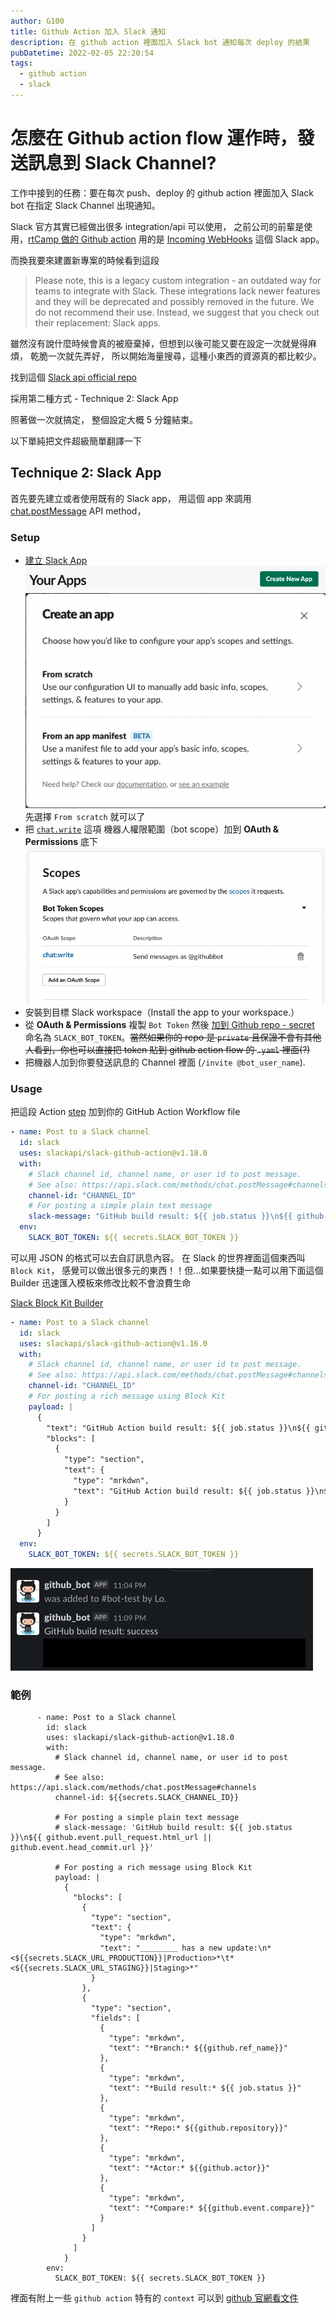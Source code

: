 ```yaml
---
author: G100
title: Github Action 加入 Slack 通知
description: 在 github action 裡面加入 Slack bot 通知每次 deploy 的結果
pubDatetime: 2022-02-05 22:20:54
tags:
  - github action
  - slack
---
```


# 怎麼在 Github action flow 運作時，發送訊息到 Slack Channel?

工作中接到的任務：要在每次 push、deploy 的 github action 裡面加入 Slack bot 在指定 Slack Channel 出現通知。

Slack 官方其實已經做出很多 integration/api 可以使用，
之前公司的前輩是使用，[rtCamp 做的 Github action](https://github.com/rtCamp/action-slack-notify)
用的是 [Incoming WebHooks](https://lubn.slack.com/apps/A0F7XDUAZ-incoming-webhooks?tab=more_info) 這個 Slack app。

而換我要來建置新專案的時候看到這段

> Please note, this is a legacy custom integration - an outdated way for teams to integrate with Slack. These integrations lack newer features and they will be deprecated and possibly removed in the future. We do not recommend their use. Instead, we suggest that you check out their replacement: Slack apps.

雖然沒有說什麼時候會真的被廢棄掉，但想到以後可能又要在設定一次就覺得麻煩，
乾脆一次就先弄好，
所以開始海量搜尋，這種小東西的資源真的都比較少。

找到這個 [Slack api official repo](https://github.com/slackapi/slack-github-action)

採用第二種方式 - Technique 2: Slack App

照著做一次就搞定，
整個設定大概 5 分鐘結束。

以下單純把文件超級簡單翻譯一下

## Technique 2: Slack App

首先要先建立或者使用既有的 Slack app，
用這個 app 來調用 [chat.postMessage](https://api.slack.com/methods/chat.postMessage) API method，

### Setup

- [建立 Slack App][apps]
  ![](./images/2022-02-11-01-06-23.png)
  ![](./images/2022-02-11-01-07-37.png)
  先選擇 `From scratch` 就可以了
- 把 [`chat.write`](https://api.slack.com/scopes/chat:write) 這項 機器人權限範圍（bot scope）加到 **OAuth & Permissions** 底下
  ![](./images/2022-02-11-01-09-00.png)
- 安裝到目標 Slack workspace（Install the app to your workspace.）
- 從 **OAuth & Permissions** 複製 `Bot Token` 然後 [加到 Github repo - secret][repo-secret] 命名為 `SLACK_BOT_TOKEN`。~~當然如果你的 repo 是 `private` 且保證不會有其他人看到，你也可以直接把 token 貼到 github action flow 的 `.yaml` 裡面(?)~~
- 把機器人加到你要發送訊息的 Channel 裡面 (`/invite @bot_user_name`).

### Usage

把這段 Action [step](job-step) 加到你的 GitHub Action Workflow file

```yaml
- name: Post to a Slack channel
  id: slack
  uses: slackapi/slack-github-action@v1.18.0
  with:
    # Slack channel id, channel name, or user id to post message.
    # See also: https://api.slack.com/methods/chat.postMessage#channels
    channel-id: "CHANNEL_ID"
    # For posting a simple plain text message
    slack-message: "GitHub build result: ${{ job.status }}\n${{ github.event.pull_request.html_url || github.event.head_commit.url }}"
  env:
    SLACK_BOT_TOKEN: ${{ secrets.SLACK_BOT_TOKEN }}
```

可以用 JSON 的格式可以去自訂訊息內容。
在 Slack 的世界裡面這個東西叫 `Block Kit`，
感覺可以做出很多元的東西！！但...如果要快捷一點可以用下面這個 Builder 迅速匯入模板來修改比較不會浪費生命

[Slack Block Kit Builder](https://app.slack.com/block-kit-builder/T92N97FNG)

```yaml
- name: Post to a Slack channel
  id: slack
  uses: slackapi/slack-github-action@v1.16.0
  with:
    # Slack channel id, channel name, or user id to post message.
    # See also: https://api.slack.com/methods/chat.postMessage#channels
    channel-id: "CHANNEL_ID"
    # For posting a rich message using Block Kit
    payload: |
      {
        "text": "GitHub Action build result: ${{ job.status }}\n${{ github.event.pull_request.html_url || github.event.head_commit.url }}",
        "blocks": [
          {
            "type": "section",
            "text": {
              "type": "mrkdwn",
              "text": "GitHub Action build result: ${{ job.status }}\n${{ github.event.pull_request.html_url || github.event.head_commit.url }}"
            }
          }
        ]
      }
  env:
    SLACK_BOT_TOKEN: ${{ secrets.SLACK_BOT_TOKEN }}
```

![](./images/2022-02-11-00-42-33.png)

[job-step]: https://docs.github.com/en/actions/learn-github-actions/workflow-syntax-for-github-actions#jobsjob_idsteps
[repo-secret]: https://docs.github.com/en/free-pro-team@latest/actions/reference/encrypted-secrets#creating-encrypted-secrets-for-a-repository
[apps]: https://api.slack.com/apps

### 範例

```yaml=
      - name: Post to a Slack channel
        id: slack
        uses: slackapi/slack-github-action@v1.18.0
        with:
          # Slack channel id, channel name, or user id to post message.
          # See also: https://api.slack.com/methods/chat.postMessage#channels
          channel-id: ${{secrets.SLACK_CHANNEL_ID}}

          # For posting a simple plain text message
          # slack-message: 'GitHub build result: ${{ job.status }}\n${{ github.event.pull_request.html_url || github.event.head_commit.url }}'

          # For posting a rich message using Block Kit
          payload: |
            {
              "blocks": [
                {
                  "type": "section",
                  "text": {
                    "type": "mrkdwn",
                    "text": "＿＿＿＿＿ has a new update:\n*<${{secrets.SLACK_URL_PRODUCTION}}|Production>*\t*<${{secrets.SLACK_URL_STAGING}}|Staging>*"
                  }
                },
                {
                  "type": "section",
                  "fields": [
                    {
                      "type": "mrkdwn",
                      "text": "*Branch:* ${{github.ref_name}}"
                    },
                    {
                      "type": "mrkdwn",
                      "text": "*Build result:* ${{ job.status }}"
                    },
                    {
                      "type": "mrkdwn",
                      "text": "*Repo:* ${{github.repository}}"
                    },
                    {
                      "type": "mrkdwn",
                      "text": "*Actor:* ${{github.actor}}"
                    },
                    {
                      "type": "mrkdwn",
                      "text": "*Compare:* ${{github.event.compare}}"
                    }
                  ]
                }
              ]
            }
        env:
          SLACK_BOT_TOKEN: ${{ secrets.SLACK_BOT_TOKEN }}
```

裡面有附上一些 `github action` 特有的 `context`
可以到 [github 官網看文件](https://docs.github.com/en/actions/learn-github-actions/contexts)
